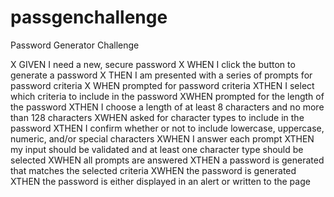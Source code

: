 # passgenchallenge
Password Generator Challenge 

X GIVEN I need a new, secure password
X WHEN I click the button to generate a password
X THEN I am presented with a series of prompts for password criteria
X WHEN prompted for password criteria
XTHEN I select which criteria to include in the password
XWHEN prompted for the length of the password
XTHEN I choose a length of at least 8 characters and no more than 128 characters
XWHEN asked for character types to include in the password
XTHEN I confirm whether or not to include lowercase, uppercase, numeric, and/or special characters
XWHEN I answer each prompt
XTHEN my input should be validated and at least one character type should be selected
XWHEN all prompts are answered
XTHEN a password is generated that matches the selected criteria
XWHEN the password is generated
XTHEN the password is either displayed in an alert or written to the page